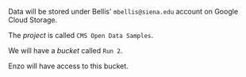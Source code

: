 Data will be stored under Bellis' `mbellis@siena.edu` account on Google Cloud Storage. 

The *project* is called `CMS Open Data Samples`. 

We will have a *bucket* called `Run 2`. 

Enzo will have access to this bucket. 
